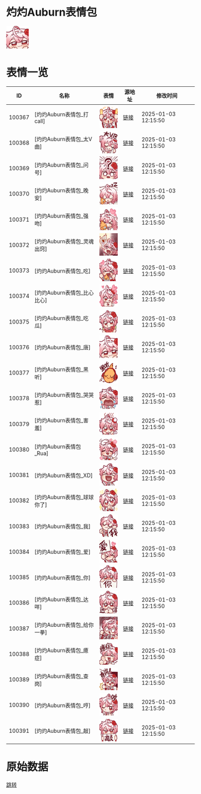 # 灼灼Auburn表情包

<img src="./cover.png" height="60" alt="cover" />

# 表情一览

|ID|名称|表情|源地址|修改时间|
|----|----|----|----|----|
|100367|[灼灼Auburn表情包_打call]|<img src="./pic/100367_%5B灼灼Auburn表情包_打call%5D.png" height="60" alt="打call"/>|[链接](https://i0.hdslb.com/bfs/garb/7e93285e7189d4698fb4f3881e38b37b8b55f95c.png)|2025-01-03 12:15:50|
|100368|[灼灼Auburn表情包_太V曲]|<img src="./pic/100368_%5B灼灼Auburn表情包_太V曲%5D.png" height="60" alt="太V曲"/>|[链接](https://i0.hdslb.com/bfs/garb/e4e4ecaaf5654a75d44f4d27ada082ce1e3c03d6.png)|2025-01-03 12:15:50|
|100369|[灼灼Auburn表情包_问号]|<img src="./pic/100369_%5B灼灼Auburn表情包_问号%5D.png" height="60" alt="问号"/>|[链接](https://i0.hdslb.com/bfs/garb/4870d6b6e7402a14277f59ae44864cd1888c5712.png)|2025-01-03 12:15:50|
|100370|[灼灼Auburn表情包_晚安]|<img src="./pic/100370_%5B灼灼Auburn表情包_晚安%5D.png" height="60" alt="晚安"/>|[链接](https://i0.hdslb.com/bfs/garb/e3fa01e5e2fd4a08851d25e06d58d93d12c1ed0d.png)|2025-01-03 12:15:50|
|100371|[灼灼Auburn表情包_强吻]|<img src="./pic/100371_%5B灼灼Auburn表情包_强吻%5D.png" height="60" alt="强吻"/>|[链接](https://i0.hdslb.com/bfs/garb/7677cc2025f8b5243f79ee6686febd4dcee09ec1.png)|2025-01-03 12:15:50|
|100372|[灼灼Auburn表情包_灵魂出窍]|<img src="./pic/100372_%5B灼灼Auburn表情包_灵魂出窍%5D.png" height="60" alt="灵魂出窍"/>|[链接](https://i0.hdslb.com/bfs/garb/782ea25cd73dd069dac60c46f5fdf43368361de7.png)|2025-01-03 12:15:50|
|100373|[灼灼Auburn表情包_吃]|<img src="./pic/100373_%5B灼灼Auburn表情包_吃%5D.png" height="60" alt="吃"/>|[链接](https://i0.hdslb.com/bfs/garb/f42ace97360cf487bde9b7b7597ff6ac4cdb97ed.png)|2025-01-03 12:15:50|
|100374|[灼灼Auburn表情包_比心比心]|<img src="./pic/100374_%5B灼灼Auburn表情包_比心比心%5D.png" height="60" alt="比心比心"/>|[链接](https://i0.hdslb.com/bfs/garb/c300eb510548a276a3b2353b759a60b876034e07.png)|2025-01-03 12:15:50|
|100375|[灼灼Auburn表情包_吃瓜]|<img src="./pic/100375_%5B灼灼Auburn表情包_吃瓜%5D.png" height="60" alt="吃瓜"/>|[链接](https://i0.hdslb.com/bfs/garb/227e35e4f00f7fdb1d720db83b628b77958dceb3.png)|2025-01-03 12:15:50|
|100376|[灼灼Auburn表情包_唐]|<img src="./pic/100376_%5B灼灼Auburn表情包_唐%5D.png" height="60" alt="唐"/>|[链接](https://i0.hdslb.com/bfs/garb/ed41a975631de5fa975df8a972367137267c5145.png)|2025-01-03 12:15:50|
|100377|[灼灼Auburn表情包_黑听]|<img src="./pic/100377_%5B灼灼Auburn表情包_黑听%5D.png" height="60" alt="黑听"/>|[链接](https://i0.hdslb.com/bfs/garb/c1dff3fcb9bc93ceecf2ce261b82a2a47245aff5.png)|2025-01-03 12:15:50|
|100378|[灼灼Auburn表情包_哭哭惹]|<img src="./pic/100378_%5B灼灼Auburn表情包_哭哭惹%5D.png" height="60" alt="哭哭惹"/>|[链接](https://i0.hdslb.com/bfs/garb/1ffe158fe2ad58cfd1997a31186a3bb2ead406ee.png)|2025-01-03 12:15:50|
|100379|[灼灼Auburn表情包_害羞]|<img src="./pic/100379_%5B灼灼Auburn表情包_害羞%5D.png" height="60" alt="害羞"/>|[链接](https://i0.hdslb.com/bfs/garb/7ace1d98abe6484443b06b5ecbdebe825303e07e.png)|2025-01-03 12:15:50|
|100380|[灼灼Auburn表情包_Rua]|<img src="./pic/100380_%5B灼灼Auburn表情包_Rua%5D.png" height="60" alt="Rua"/>|[链接](https://i0.hdslb.com/bfs/garb/ad4856a9f24ae7d6d26b292b5018a3d7790e738e.png)|2025-01-03 12:15:50|
|100381|[灼灼Auburn表情包_XD]|<img src="./pic/100381_%5B灼灼Auburn表情包_XD%5D.png" height="60" alt="XD"/>|[链接](https://i0.hdslb.com/bfs/garb/efc295577cf64a50f181c929710ea620c4b5f09a.png)|2025-01-03 12:15:50|
|100382|[灼灼Auburn表情包_球球你了]|<img src="./pic/100382_%5B灼灼Auburn表情包_球球你了%5D.png" height="60" alt="球球你了"/>|[链接](https://i0.hdslb.com/bfs/garb/97d259d85a898e3972fec6e2ef4a58f900430cbf.png)|2025-01-03 12:15:50|
|100383|[灼灼Auburn表情包_我]|<img src="./pic/100383_%5B灼灼Auburn表情包_我%5D.png" height="60" alt="我"/>|[链接](https://i0.hdslb.com/bfs/garb/fad078163a1c968f54db27bc86d3326912f979b1.png)|2025-01-03 12:15:50|
|100384|[灼灼Auburn表情包_爱]|<img src="./pic/100384_%5B灼灼Auburn表情包_爱%5D.png" height="60" alt="爱"/>|[链接](https://i0.hdslb.com/bfs/garb/0cd66e4b36e7a9d63ae89984d1263a5113dca4b4.png)|2025-01-03 12:15:50|
|100385|[灼灼Auburn表情包_你]|<img src="./pic/100385_%5B灼灼Auburn表情包_你%5D.png" height="60" alt="你"/>|[链接](https://i0.hdslb.com/bfs/garb/e909a68cdd625ea19593e715df626196d3eb2fc3.png)|2025-01-03 12:15:50|
|100386|[灼灼Auburn表情包_达咩]|<img src="./pic/100386_%5B灼灼Auburn表情包_达咩%5D.png" height="60" alt="达咩"/>|[链接](https://i0.hdslb.com/bfs/garb/0b969fa484fc718a85e77f9fdd6dee024fda2083.png)|2025-01-03 12:15:50|
|100387|[灼灼Auburn表情包_给你一拳]|<img src="./pic/100387_%5B灼灼Auburn表情包_给你一拳%5D.png" height="60" alt="给你一拳"/>|[链接](https://i0.hdslb.com/bfs/garb/13348153cf44a53ce8e3530e62a811c803ecfa11.png)|2025-01-03 12:15:50|
|100388|[灼灼Auburn表情包_癔症]|<img src="./pic/100388_%5B灼灼Auburn表情包_癔症%5D.png" height="60" alt="癔症"/>|[链接](https://i0.hdslb.com/bfs/garb/2c13e9143aedaa4fa089346f0517b979ea4a28b7.png)|2025-01-03 12:15:50|
|100389|[灼灼Auburn表情包_查岗]|<img src="./pic/100389_%5B灼灼Auburn表情包_查岗%5D.png" height="60" alt="查岗"/>|[链接](https://i0.hdslb.com/bfs/garb/4d9bc095833d4b83956d89bf59176c8f5a5599bd.png)|2025-01-03 12:15:50|
|100390|[灼灼Auburn表情包_哼]|<img src="./pic/100390_%5B灼灼Auburn表情包_哼%5D.png" height="60" alt="哼"/>|[链接](https://i0.hdslb.com/bfs/garb/d8b36d71c939b55c1482618cd0a1557a92050030.png)|2025-01-03 12:15:50|
|100391|[灼灼Auburn表情包_敲]|<img src="./pic/100391_%5B灼灼Auburn表情包_敲%5D.png" height="60" alt="敲"/>|[链接](https://i0.hdslb.com/bfs/garb/fe028f2105559a75fd6820b9bccfe2b6623a660c.png)|2025-01-03 12:15:50|

# 原始数据

[跳转](./raw.json)

